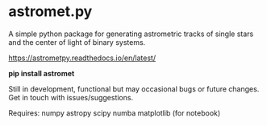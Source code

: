 # astromet.py

A simple python package for generating astrometric tracks of single stars and the center of light of binary systems.

https://astrometpy.readthedocs.io/en/latest/

**pip install astromet**

Still in development, functional but may occasional bugs or future changes. Get in touch with issues/suggestions.

Requires:
numpy
astropy
scipy
numba
matplotlib (for notebook)
